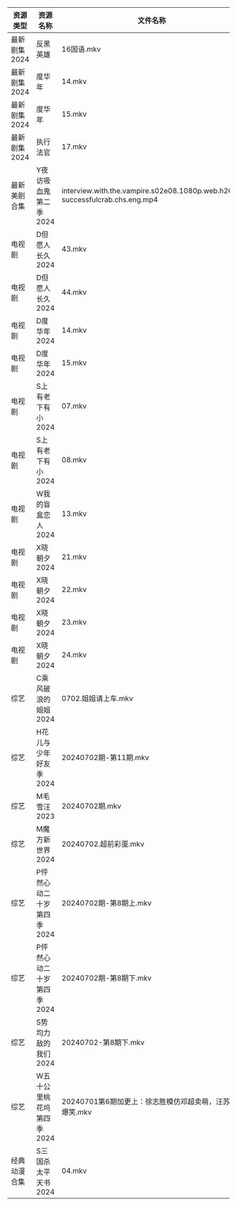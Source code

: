 | 资源类型     | 资源名称            | 文件名称                                                                        | 分享链接                                      | 更新时间                |
| -------- | --------------- | --------------------------------------------------------------------------- | ----------------------------------------- | ------------------- |
| 最新剧集2024 | 反黑英雄            | 16国语.mkv                                                                    | https://www.alipan.com/s/BaUXauM9vBS      | 2024-07-02 19:10:47 |
| 最新剧集2024 | 度华年             | 14.mkv                                                                      | https://www.alipan.com/s/vjbjKvWXUFQ      | 2024-07-02 14:10:55 |
| 最新剧集2024 | 度华年             | 15.mkv                                                                      | https://www.alipan.com/s/vjbjKvWXUFQ      | 2024-07-02 14:10:55 |
| 最新剧集2024 | 执行法官            | 17.mkv                                                                      | https://www.alipan.com/s/Jve8FWSeqsr      | 2024-07-02 19:10:52 |
| 最新美剧合集   | Y夜访吸血鬼第二季2024   | interview.with.the.vampire.s02e08.1080p.web.h264-successfulcrab.chs.eng.mp4 | https://www.alipan.com/s/bq8ZZtwu8H4      | 2024-07-02 19:10:34 |
| 电视剧      | D但愿人长久2024      | 43.mkv                                                                      | https://www.alipan.com/s/FhuZUhrsRyc      | 2024-07-02 00:05:12 |
| 电视剧      | D但愿人长久2024      | 44.mkv                                                                      | https://www.alipan.com/s/FhuZUhrsRyc      | 2024-07-02 00:05:11 |
| 电视剧      | D度华年2024        | 14.mkv                                                                      | https://www.alipan.com/s/BftP9xjy1Gy      | 2024-07-02 14:05:16 |
| 电视剧      | D度华年2024        | 15.mkv                                                                      | https://www.alipan.com/s/BftP9xjy1Gy      | 2024-07-02 14:05:16 |
| 电视剧      | S上有老下有小2024     | 07.mkv                                                                      | https://www.alipan.com/s/GAgAoekUHew      | 2024-07-02 00:06:41 |
| 电视剧      | S上有老下有小2024     | 08.mkv                                                                      | https://www.alipan.com/s/GAgAoekUHew      | 2024-07-02 00:06:41 |
| 电视剧      | W我的盲盒恋人2024     | 13.mkv                                                                      | https://www.alipan.com/s/79v6WG3ZjBK      | 2024-07-02 14:07:07 |
| 电视剧      | X晓朝夕2024        | 21.mkv                                                                      | https://www.alipan.com/s/xPX4YgDfFos      | 2024-07-02 14:07:21 |
| 电视剧      | X晓朝夕2024        | 22.mkv                                                                      | https://www.alipan.com/s/xPX4YgDfFos      | 2024-07-02 14:07:21 |
| 电视剧      | X晓朝夕2024        | 23.mkv                                                                      | https://www.alipan.com/s/xPX4YgDfFos      | 2024-07-02 14:07:21 |
| 电视剧      | X晓朝夕2024        | 24.mkv                                                                      | https://www.alipan.com/s/xPX4YgDfFos      | 2024-07-02 14:07:20 |
| 综艺       | C乘风破浪的姐姐2024    | 0702.姐姐请上车.mkv                                                              | https://www.alipan.com/s/z2ZQFhKX5nR      | 2024-07-02 14:07:44 |
| 综艺       | H花儿与少年好友季2024   | 20240702期-第11期.mkv                                                          | https://www.alipan.com/s/F192eKH9dMy      | 2024-07-02 14:08:04 |
| 综艺       | M毛雪汪2023        | 20240702期.mkv                                                               | https://www.aliyundrive.com/s/asPqfgPRqAg | 2024-07-02 14:08:34 |
| 综艺       | M魔方新世界2024      | 20240702.超前彩蛋.mkv                                                           | https://www.alipan.com/s/QX27Hz4Mb8P      | 2024-07-02 14:08:39 |
| 综艺       | P怦然心动二十岁第四季2024 | 20240702期-第8期上.mkv                                                          | https://www.alipan.com/s/ha4xzKnmVsm      | 2024-07-02 14:08:46 |
| 综艺       | P怦然心动二十岁第四季2024 | 20240702期-第8期下.mkv                                                          | https://www.alipan.com/s/ha4xzKnmVsm      | 2024-07-02 14:08:46 |
| 综艺       | S势均力敌的我们2024    | 20240702-第8期下.mkv                                                           | https://www.alipan.com/s/XsFhEtje2h7      | 2024-07-02 14:08:54 |
| 综艺       | W五十公里桃花坞第四季2024 | 20240701第6期加更上：徐志胜模仿邓超卖萌，汪苏泷爆笑.mkv                                          | https://www.alipan.com/s/exjYEbxNRBJ      | 2024-07-02 14:09:09 |
| 经典动漫合集   | S三国杀太平天书2024    | 04.mkv                                                                      | https://www.alipan.com/s/q7btS4qyetz      | 2024-07-02 12:06:46 |
